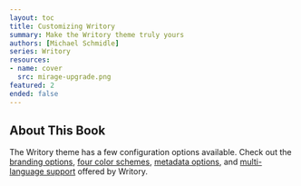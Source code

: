 ```yaml
---
layout: toc
title: Customizing Writory
summary: Make the Writory theme truly yours
authors: [Michael Schmidle]
series: Writory
resources:
- name: cover
  src: mirage-upgrade.png
featured: 2
ended: false
---
```


## About This Book

The Writory theme has a few configuration options available. Check out the [branding options](logo-and-logogram/), [four color schemes](color-schemes/), [metadata options](metadata/), and [multi-language support](multi-language-support/) offered by Writory.
